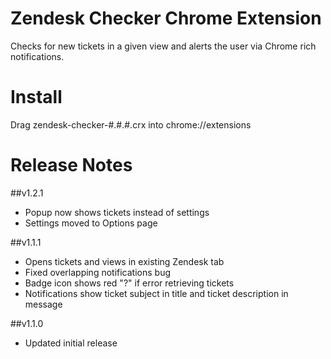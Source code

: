 # Zendesk Checker Chrome Extension

Checks for new tickets in a given view and alerts the user via Chrome rich notifications.

# Install
Drag zendesk-checker-#.#.#.crx into chrome://extensions

# Release Notes

##v1.2.1
* Popup now shows tickets instead of settings
* Settings moved to Options page

##v1.1.1
* Opens tickets and views in existing Zendesk tab
* Fixed overlapping notifications bug
* Badge icon shows red "?" if error retrieving tickets
* Notifications show ticket subject in title and ticket description in message

##v1.1.0
* Updated initial release